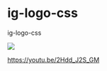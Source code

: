# ig-logo-css
ig-logo-css


[![](https://markdown-videos.deta.dev/youtube/2Hdd_J2S_GM)](https://youtu.be/2Hdd_J2S_GM)


https://youtu.be/2Hdd_J2S_GM
